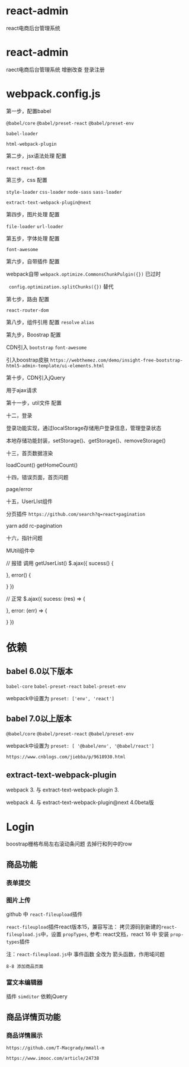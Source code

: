 # react-admin
react电商后台管理系统
# react-admin
raect电商后台管理系统 增删改查 登录注册

# webpack.config.js

第一步，配置babel

`@babel/core`   `@babel/preset-react` `@babel/preset-env`

`babel-loader`

`html-webpack-plugin`

第二步，jsx语法处理 配置

`react`  `react-dom`

第三步，css 配置

`style-loader`  `css-loader`  `node-sass` `sass-loader` 

`extract-text-webpack-plugin@next`

第四步，图片处理 配置

`file-loader` `url-loader`

第五步，字体处理 配置

`font-awesome`

第六步，自带插件 配置

webpack自带 
`webpack.optimize.CommonsChunkPulgin({})` 已过时

` config.optimization.splitChunks({})`  替代

第七步，路由 配置

`react-router-dom`

第八步，组件引用 配置
`resolve`  `alias`

第九步，Boostrap 配置

CDN引入 `bootstrap`  `font-awesome`

引入boostrap皮肤
`https://webthemez.com/demo/insight-free-bootstrap-html5-admin-template/ui-elements.html`

第十步，CDN引入jQuery

用于ajax请求

第十一步，util文件 配置

十二，登录

登录功能实现，通过localStorage存储用户登录信息，管理登录状态

本地存储功能封装，setStorage()、getStorage()、removeStorage()

十三，首页数据渲染

loadCount()   getHomeCount()

十四，错误页面，首页问题

page/error

十五，UserLIst组件

分页插件  `https://github.com/search?q=react+pagination`

yarn add rc-pagination

十六，指针问题

MUtil组件中

// 报错  调用 getUserList()
$.ajax({
  sucess() {

  },
  error() {

  }
})

// 正常
$.ajax({
  sucess: (res) => {

  },
  error: (err) => {

  }
})

# 依赖

## babel 6.0以下版本

`babel-core`  `babel-preset-react`   `babel-preset-env`

webpack中设置为 `preset: ['env', 'react']`

## babel 7.0以上版本

`@babel/core`  `@babel/preset-react`  `@babel/preset-env`

webpack中设置为 `preset: [ '@babel/env', '@babel/react']`

`https://www.cnblogs.com/jiebba/p/9618930.html`

## extract-text-webpack-plugin

webpack 3. 与 extract-text-webpack-plugin 3.

webpack 4. 与 extract-text-webpack-plugin@next 4.0beta版

# Login

boostrap栅格布局左右滚动条问题  去掉行和列中的row


## 商品功能

### 表单提交

### 图片上传

github 中  `react-fileupload`插件

`react-fileupload`插件react版本15，兼容写法：
拷贝源码到新建的`react-fileupload.js`中，设置 `propTypes`,
参考: react文档，react 16 中 安装 `prop-types`插件

注：`react-fileupload.js`中 事件函数 全改为 箭头函数，作用域问题

`8-8 添加商品页面`

### 富文本编辑器

插件 `simditor` 依赖jQuery

## 商品详情页功能

### 商品详情展示


`https://github.com/T-Macgrady/mmall-m`

`https://www.imooc.com/article/24738`